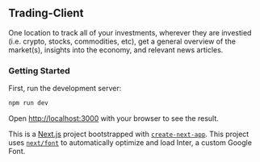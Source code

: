 ## Trading-Client

One location to track all of your investments, wherever they are investied (i.e. crypto, stocks, commodities, etc), get a general overview of the market(s), insights into the economy, and relevant news articles.

### Getting Started

First, run the development server:

```bash
npm run dev
```

Open [http://localhost:3000](http://localhost:3000) with your browser to see the result.

This is a [Next.js](https://nextjs.org/) project bootstrapped with [`create-next-app`](https://github.com/vercel/next.js/tree/canary/packages/create-next-app).
This project uses [`next/font`](https://nextjs.org/docs/basic-features/font-optimization) to automatically optimize and load Inter, a custom Google Font.

